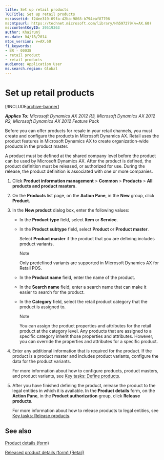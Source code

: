 ```yaml
---
title: Set up retail products
TOCTitle: Set up retail products
ms:assetid: f24ee310-09fa-42ba-9868-b794eaf87706
ms:mtpsurl: https://technet.microsoft.com/library/Hh597279(v=AX.60)
ms:contentKeyID: 39519363
author: Khairunj
ms.date: 04/18/2014
mtps_version: v=AX.60
f1_keywords:
- BR - 00038
- retail product
- retail products
audience: Application User
ms.search.region: Global
---
```


# Set up retail products 


[!INCLUDE[archive-banner](includes/archive-banner.md)]


_**Applies To:** Microsoft Dynamics AX 2012 R3, Microsoft Dynamics AX 2012 R2, Microsoft Dynamics AX 2012 Feature Pack_

Before you can offer products for resale in your retail channels, you must create and configure the products in Microsoft Dynamics AX. Retail uses the product features in Microsoft Dynamics AX to create organization-wide products in the product master.

A product must be defined at the shared company level before the product can be used by Microsoft Dynamics AX. After the product is defined, the product definition must be released, or authorized for use. During the release, the product definition is associated with one or more companies.

1.  Click **Product information management** \> **Common** \> **Products** \> **All products and product masters**.

2.  On the **Products** list page, on the **Action Pane**, in the **New** group, click **Product**.

3.  In the **New product** dialog box, enter the following values:
    
      - In the **Product type** field, select **Item** or **Service**.
    
      - In the **Product subtype** field, select **Product** or **Product master**.
        
        Select **Product master** if the product that you are defining includes product variants.
        

        > [!NOTE]
        > <P>Only predefined variants are supported in Microsoft Dynamics AX for Retail POS.</P>

    
      - In the **Product name** field, enter the name of the product.
    
      - In the **Search name** field, enter a search name that can make it easier to search for the product.
    
      - In the **Category** field, select the retail product category that the product is assigned to.
        

        > [!NOTE]
        > <P>You can assign the product properties and attributes for the retail product at the category level. Any products that are assigned to a specific category inherit those properties and attributes. However, you can override the properties and attributes for a specific product.</P>



4.  Enter any additional information that is required for the product. If the product is a product master and includes product variants, configure the data for the product variants.
    
    For more information about how to configure products, product masters, and product variants, see [Key tasks: Define products](key-tasks-define-products.md).

5.  After you have finished defining the product, release the product to the legal entities in which it is available. In the **Product details** form, on the **Action Pane**, in the **Product authorization** group, click **Release products**.
    
    For more information about how to release products to legal entities, see [Key tasks: Release products](key-tasks-release-products.md).

## See also

[Product details (form)](https://technet.microsoft.com/library/hh545519\(v=ax.60\))

[Released product details (form) (Retail)](https://technet.microsoft.com/library/hh580615\(v=ax.60\))

  


